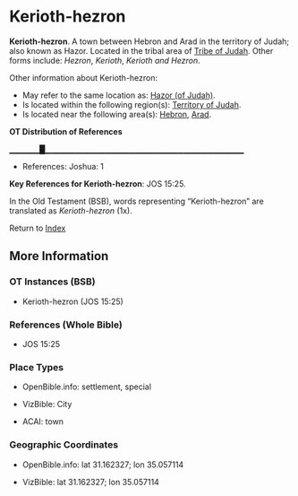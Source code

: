 # Kerioth-hezron
**Kerioth-hezron**. 
A town between Hebron and Arad in the territory of Judah; also known as Hazor. 
Located in the tribal area of [Tribe of Judah](../../../groups/md/acai/Judah.md). 
Other forms include: 
*Hezron*, *Kerioth*, *Kerioth and Hezron*. 




Other information about Kerioth-hezron:


* May refer to the same location as: 
[Hazor (of Judah)](Hazor.2.md). 
* Is located within the following region(s): 
[Territory of Judah](TerritoryOfJudah.md). 
* Is located near the following area(s): 
[Hebron](Hebron.md), [Arad](Arad.md). 


**OT Distribution of References**

▁▁▁▁▁█▁▁▁▁▁▁▁▁▁▁▁▁▁▁▁▁▁▁▁▁▁▁▁▁▁▁▁▁▁▁▁▁▁
* References: Joshua: 1



**Key References for Kerioth-hezron**: 
JOS 15:25. 


In the Old Testament (BSB), words representing “Kerioth-hezron” are translated as 
*Kerioth-hezron* (1x). 




Return to [Index](00-Index.md)

## More Information

### OT Instances (BSB)

* Kerioth-hezron (JOS 15:25)



### References (Whole Bible)

* JOS 15:25


### Place Types

* OpenBible.info: settlement, special

* VizBible: City

* ACAI: town



### Geographic Coordinates

* OpenBible.info: lat 31.162327; lon 35.057114

* VizBible: lat 31.162327; lon 35.057114




